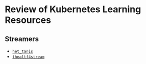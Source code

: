 # Review of Kubernetes Learning Resources

## Streamers

* [`het_tanis`](https://www.twitch.tv/het_tanis)
* [`thealtf4stream`](https://www.twitch.tv/thealtf4stream)
